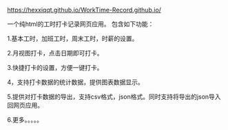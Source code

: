 https://hexxiqqt.github.io/WorkTime-Record.github.io/


一个纯html的工时打卡记录网页应用。
包含如下功能：

1.基本工时，加班工时，周末工时，时薪的设置。

2.月视图打卡，点击日期即可打卡。

3.快捷打卡的设置，方便一键打卡。

4，支持打卡数据的统计数据，提供图表数据显示。

5.提供对打卡数据的导出，支持csv格式，json格式。同时支持将导出的json导入回网页应用。

6.更多。。。。。
